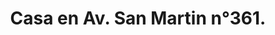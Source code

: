 ---
image: '/imgV/V/V casa av san martin.png'
title: 'Casa en Av. San Martin n°361.'
location: 'San Miguel del Monte'
price: '$$$'
ambientes: '9 Ambientes'
banios: '2 Baños'
habitaciones: '3 Habitaciones'
info: 'Dentro cuenta con Hall de entrada, Living, escritorio, cocina-comedor, dos baños uno de ellos no esta en funcionamiento y tres cuartos. y Fuera cuenta con Lavadero Cubierto, Entrada de auto, garaje cubierto, Amplio parque parquizado y arbolado y con todos los servicios en funcionamiento.'
---